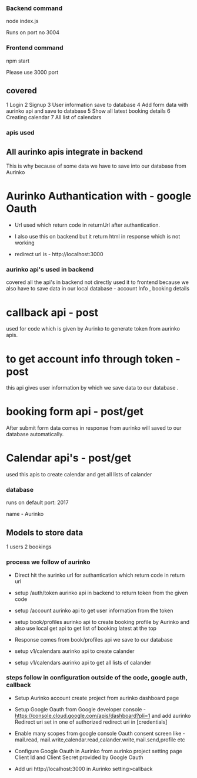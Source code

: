 ### Backend command
node index.js

Runs on port no 3004


### Frontend command
npm start

Please use 3000 port

## covered 

1 Login 
2 Signup
3 User information save to database
4 Add form data with aurinko api and save to database
5 Show all latest booking details 
6 Creating calendar
7 All list of calendars

### apis used 


## All aurinko apis integrate in backend 
This is why because of some data we have to save into our database from Aurinko


# Aurinko Authantication with - google Oauth
<!-- https://api.aurinko.io/v1/auth/authorize?clientId=${process.env.REACT_APP_AURINKO_CLIENT_ID}&serviceType=Google&serviceType=Google&scopes=Calendar.ReadWrite Mail.Read Mail.Send&responseType=code&returnUrl=${process.env.REACT_APP_REDIRECT_URL} -->
- Url used which return code in returnUrl after authantication.

- I also use this on backend but it return html in response which is not working

- redirect url is - http://localhost:3000


### aurinko api's used in backend 

covered all the api's in backend not directly used it to frontend because we also have to save data in our local database - account Info , booking details

# callback api - post
<!-- http://localhost:3004/callback -->
used for code which is given by Aurinko to generate token from aurinko apis.

# to get account info through token - post
<!-- http://localhost:3004/userInfo -->
this api gives user information by which we save data to our database  .

# booking form api - post/get

<!-- http://localhost:3004/createBooking  --> 

<!-- http://localhost:3004/getAllBookingList -->

   After submit form data comes in response from aurinko will saved to our database automatically.


# Calendar api's - post/get
used this apis to create calendar and get all lists of calander
<!-- http://localhost:3004/calendar -->
<!-- http://localhost:3004/calendars/:pageToken -->



### database 
runs on default port: 2017

name - Aurinko

## Models to store data
1 users 
2 bookings


### process we follow of aurinko
- Direct hit the aurinko url for authantication which return code in return url

- setup /auth/token aurinko api in backend to return token from the given code 

- setup /account aurinko api to get user information from the token 

- setup book/profiles aurinko api to create booking profile by Aurinko and also use local    get api to get list of booking latest at the top

- Response comes from book/profiles api we save to our database

- setup v1/calendars aurinko api to create calander

- setup v1/calendars aurinko api to get all lists of calander


### steps follow in configuration outside of the code, google auth, callback
- Setup Aurinko account create project from aurinko dashboard page

- Setup Google Oauth from Google developer console - https://console.cloud.google.com/apis/dashboard?pli=1   and add aurinko Redirect uri set in one of authorized redirect uri in [credentials]

- Enable many scopes from google console Oauth consent screen like - mail.read, mail.write,calendar.read,calander.write,mail.send,profile etc 

- Configure Google Oauth in Aurinko from aurinko project setting page Client Id and Client Secret provided by Google Oauth

- Add uri http://localhost:3000 in Aurinko setting>callback 








